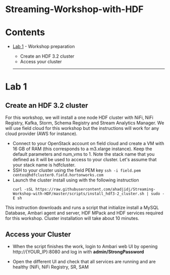 # Streaming-Workshop-with-HDF

# Contents
- [Lab 1](#lab-1) - Workshop preparation
  - Create an HDF 3.2 cluster
  - Access your cluster

  
  ---------------

# Lab 1

## Create an HDF 3.2 cluster

For this workshop, we will install a one node HDF cluster with NiFi, NiFi Registry, Kafka, Storm, Schema Registry and Stream Analytics Manager. We will use field cloud for this workshop but the instructions will work for any cloud provider (AWS for instance).

- Connect to your OpenStack account on field cloud and create a VM with 16 GB of RAM (this corresponds to a m3.xlarge instance). Keep the default parameters and num_vms to 1. Note the stack name that you defined as it will be used to access to your cluster. Let's assume that your stack name is hdfcluster.
- SSH to your cluster using the field PEM key ``` ssh -i field.pem centos@hdfcluster0.field.hortonworks.com ```
- Launch the cluster install using with the following instruction
  ```
  curl -sSL https://raw.githubusercontent.com/ahadjidj/Streaming-Workshop-with-HDF/master/scripts/install_hdf3-2_cluster.sh | sudo -E sh
  ```
This instruction downloads and runs a script that initialize install a MySQL Database, Ambari agent and server, HDF MPack and HDF services required for this workshop. Cluster installation will take about 10 minutes. 

## Access your Cluster

- When the script finishes the work, login to Ambari web UI by opening http://{YOUR_IP}:8080 and log in with **admin/StrongPassword**

- Open the different UI and check that all services are running and are healthy (NiFi, NiFi Registry, SR, SAM
